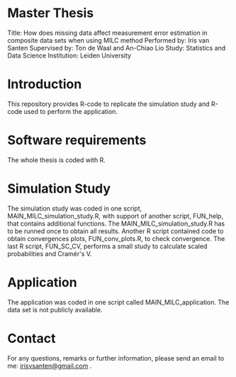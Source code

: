 # Master Thesis
Title: How does missing data affect measurement error estimation in composite data sets when using MILC method
Performed by: Iris van Santen
Supervised by: Ton de Waal and An-Chiao Lio
Study: Statistics and Data Science
Institution: Leiden University

# Introduction
This repository provides R-code to replicate the simulation study and R-code used to perform the application.

# Software requirements
The whole thesis is coded with R. 

# Simulation Study
The simulation study was coded in one script, MAIN_MILC_simulation_study.R, with support of another script, FUN_help, that contains additional functions. The MAIN_MILC_simulation_study.R has to be runned once to obtain all results. Another R script contained code to obtain convergences plots, FUN_conv_plots.R, to check convergence. The last R script, FUN_SC_CV, performs a small study to calculate scaled probabilities and Cramér's V. 

# Application
The application was coded in one script called MAIN_MILC_application. The data set is not publicly available.

# Contact
For any questions, remarks or further information, please send an email to me: 
irisvsanten@gmail.com . 
